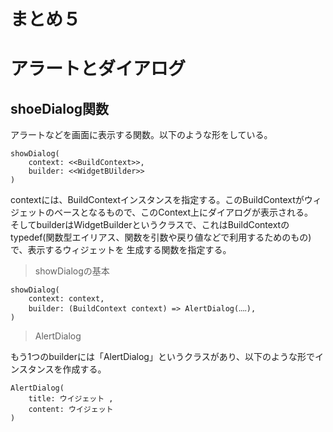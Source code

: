 # まとめ５
# アラートとダイアログ
## shoeDialog関数
アラートなどを画面に表示する関数。以下のような形をしている。
```
showDialog(
    context: <<BuildContext>>,
    builder: <<WidgetBUilder>>
)
```
contextには、BuildContextインスタンスを指定する。このBuildContextがウィジェットのベースとなるもので、このContext上にダイアログが表示される。  
そしてbuilderはWidgetBuilderというクラスで、これはBuildContextのtypedef(関数型エイリアス、関数を引数や戻り値などで利用するためのもの)で、表示するウィジェットを
生成する関数を指定する。
> showDialogの基本
```
showDialog(
    context: context,
    builder: (BuildContext context) => AlertDialog(‥‥),
)
```
> AlertDialog

もう1つのbuilderには「AlertDialog」というクラスがあり、以下のような形でインスタンスを作成する。
```
AlertDialog(
    title: ウイジェット ,
    content: ウイジェット
)
```
